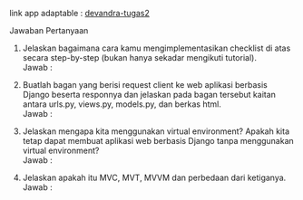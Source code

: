 link app adaptable : [devandra-tugas2](https://devandra-tugas2.adaptable.app/main)

Jawaban Pertanyaan

1. Jelaskan bagaimana cara kamu mengimplementasikan checklist di atas secara step-by-step (bukan hanya sekadar mengikuti tutorial). <br>
    Jawab : <br>
   
2. Buatlah bagan yang berisi request client ke web aplikasi berbasis Django beserta responnya dan jelaskan pada bagan tersebut kaitan antara urls.py, views.py, models.py, dan berkas html. <br>
    Jawab : <br>

3. Jelaskan mengapa kita menggunakan virtual environment? Apakah kita tetap dapat membuat aplikasi web berbasis Django tanpa menggunakan virtual environment? <br>
    Jawab : <br>

4. Jelaskan apakah itu MVC, MVT, MVVM dan perbedaan dari ketiganya. <br>
    Jawab : <br>
